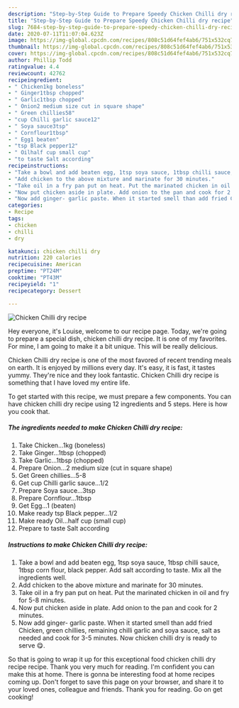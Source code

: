 ```yaml
---
description: "Step-by-Step Guide to Prepare Speedy Chicken Chilli dry recipe"
title: "Step-by-Step Guide to Prepare Speedy Chicken Chilli dry recipe"
slug: 7684-step-by-step-guide-to-prepare-speedy-chicken-chilli-dry-recipe
date: 2020-07-11T11:07:04.623Z
image: https://img-global.cpcdn.com/recipes/808c51d64fef4ab6/751x532cq70/chicken-chilli-dry-recipe-recipe-main-photo.jpg
thumbnail: https://img-global.cpcdn.com/recipes/808c51d64fef4ab6/751x532cq70/chicken-chilli-dry-recipe-recipe-main-photo.jpg
cover: https://img-global.cpcdn.com/recipes/808c51d64fef4ab6/751x532cq70/chicken-chilli-dry-recipe-recipe-main-photo.jpg
author: Phillip Todd
ratingvalue: 4.4
reviewcount: 42762
recipeingredient:
- " Chicken1kg boneless"
- " Ginger1tbsp chopped"
- " Garlic1tbsp chopped"
- " Onion2 medium size cut in square shape"
- " Green chillies58"
- "cup Chilli garlic sauce12"
- " Soya sauce3tsp"
- " Cornflour1tbsp"
- " Egg1 beaten"
- "tsp Black pepper12"
- " Oilhalf cup small cup"
- "to taste Salt according"
recipeinstructions:
- "Take a bowl and add beaten egg, 1tsp soya sauce, 1tbsp chilli sauce, 1tbsp corn flour, black pepper. Add salt according to taste. Mix all the ingredients well."
- "Add chicken to the above mixture and marinate for 30 minutes."
- "Take oil in a fry pan put on heat. Put the marinated chicken in oil and fry for 5-8 minutes."
- "Now put chicken aside in plate. Add onion to the pan and cook for 2 minutes."
- "Now add ginger- garlic paste. When it started smell than add fried Chicken, green chillies, remaining chilli garlic and soya sauce, salt as needed and cook for 3-5 minutes. Now chicken chilli dry is ready to serve 😋."
categories:
- Recipe
tags:
- chicken
- chilli
- dry

katakunci: chicken chilli dry 
nutrition: 220 calories
recipecuisine: American
preptime: "PT24M"
cooktime: "PT43M"
recipeyield: "1"
recipecategory: Dessert

---
```



![Chicken Chilli dry recipe](https://img-global.cpcdn.com/recipes/808c51d64fef4ab6/751x532cq70/chicken-chilli-dry-recipe-recipe-main-photo.jpg)

Hey everyone, it's Louise, welcome to our recipe page. Today, we're going to prepare a special dish, chicken chilli dry recipe. It is one of my favorites. For mine, I am going to make it a bit unique. This will be really delicious.

Chicken Chilli dry recipe is one of the most favored of recent trending meals on earth. It is enjoyed by millions every day. It's easy, it is fast, it tastes yummy. They're nice and they look fantastic. Chicken Chilli dry recipe is something that I have loved my entire life.




To get started with this recipe, we must prepare a few components. You can have chicken chilli dry recipe using 12 ingredients and 5 steps. Here is how you cook that.

<!--inarticleads1-->

##### The ingredients needed to make Chicken Chilli dry recipe:

1. Take  Chicken...1kg (boneless)
1. Take  Ginger...1tbsp (chopped)
1. Take  Garlic...1tbsp (chopped)
1. Prepare  Onion...2 medium size (cut in square shape)
1. Get  Green chillies...5-8
1. Get cup Chilli garlic sauce...1/2
1. Prepare  Soya sauce...3tsp
1. Prepare  Cornflour...1tbsp
1. Get  Egg...1 (beaten)
1. Make ready tsp Black pepper...1/2
1. Make ready  Oil...half cup (small cup)
1. Prepare to taste Salt according




<!--inarticleads2-->

##### Instructions to make Chicken Chilli dry recipe:

1. Take a bowl and add beaten egg, 1tsp soya sauce, 1tbsp chilli sauce, 1tbsp corn flour, black pepper. Add salt according to taste. Mix all the ingredients well.
1. Add chicken to the above mixture and marinate for 30 minutes.
1. Take oil in a fry pan put on heat. Put the marinated chicken in oil and fry for 5-8 minutes.
1. Now put chicken aside in plate. Add onion to the pan and cook for 2 minutes.
1. Now add ginger- garlic paste. When it started smell than add fried Chicken, green chillies, remaining chilli garlic and soya sauce, salt as needed and cook for 3-5 minutes. Now chicken chilli dry is ready to serve 😋.




So that is going to wrap it up for this exceptional food chicken chilli dry recipe recipe. Thank you very much for reading. I'm confident you can make this at home. There is gonna be interesting food at home recipes coming up. Don't forget to save this page on your browser, and share it to your loved ones, colleague and friends. Thank you for reading. Go on get cooking!
